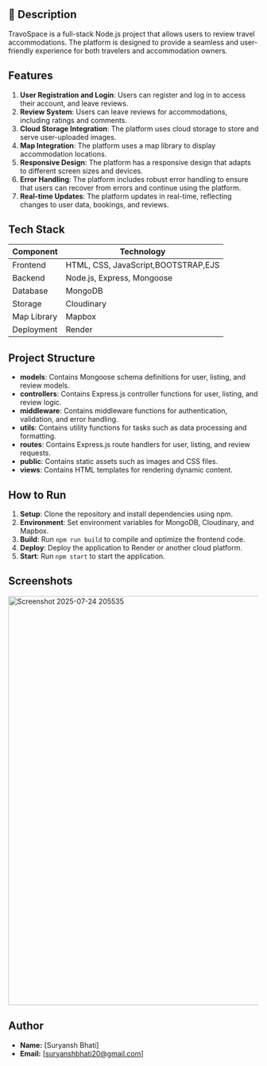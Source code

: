 📖 Description
----------------

TravoSpace is a full-stack Node.js project that allows users to review travel accommodations. The platform is designed to provide a seamless and user-friendly experience for both travelers and accommodation owners.

**Features**
------------

1. **User Registration and Login**: Users can register and log in to access their account, and leave reviews.
2. **Review System**: Users can leave reviews for accommodations, including ratings and comments.
3. **Cloud Storage Integration**: The platform uses cloud storage to store and serve user-uploaded images.
4. **Map Integration**: The platform uses a map library to display accommodation locations.
5. **Responsive Design**: The platform has a responsive design that adapts to different screen sizes and devices.
6. **Error Handling**: The platform includes robust error handling to ensure that users can recover from errors and continue using the platform.
7. **Real-time Updates**: The platform updates in real-time, reflecting changes to user data, bookings, and reviews.

**Tech Stack**
--------------

| **Component** | **Technology** |
| --- | --- |
| Frontend | HTML, CSS, JavaScript,BOOTSTRAP,EJS |
| Backend | Node.js, Express, Mongoose |
| Database | MongoDB |
| Storage | Cloudinary |
| Map Library | Mapbox |
| Deployment | Render |

**Project Structure**
--------------------

* **models**: Contains Mongoose schema definitions for user, listing, and review models.
* **controllers**: Contains Express.js controller functions for user, listing, and review logic.
* **middleware**: Contains middleware functions for authentication, validation, and error handling.
* **utils**: Contains utility functions for tasks such as data processing and formatting.
* **routes**: Contains Express.js route handlers for user, listing, and review requests.
* **public**: Contains static assets such as images and CSS files.
* **views**: Contains HTML templates for rendering dynamic content.

**How to Run**
--------------

1. **Setup**: Clone the repository and install dependencies using npm.
2. **Environment**: Set environment variables for MongoDB, Cloudinary, and Mapbox.
3. **Build**: Run `npm run build` to compile and optimize the frontend code.
4. **Deploy**: Deploy the application to Render or another cloud platform.
5. **Start**: Run `npm start` to start the application.

**Screenshots**
--------------

<img width="1912" height="824" alt="Screenshot 2025-07-24 205535" src="https://github.com/user-attachments/assets/42b4771c-70a6-4cc7-9df0-262350ce249e" />

**Author**
--------

* **Name:** [Suryansh Bhati]
* **Email:** [suryanshbhati20@gmail.com]

